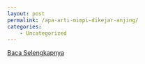 ```yaml
---
layout: post
permalink: /apa-arti-mimpi-dikejar-anjing/
categories:
    - Uncategorized
---
```


[Baca Selengkapnya](/01)